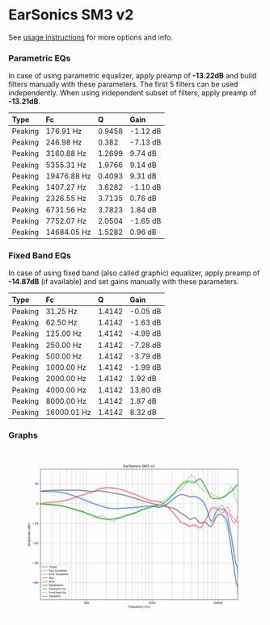 # EarSonics SM3 v2
See [usage instructions](https://github.com/jaakkopasanen/AutoEq#usage) for more options and info.

### Parametric EQs
In case of using parametric equalizer, apply preamp of **-13.22dB** and build filters manually
with these parameters. The first 5 filters can be used independently.
When using independent subset of filters, apply preamp of **-13.21dB**.

| Type    | Fc          |      Q | Gain     |
|:--------|:------------|:-------|:---------|
| Peaking | 176.91 Hz   | 0.9458 | -1.12 dB |
| Peaking | 246.98 Hz   | 0.382  | -7.13 dB |
| Peaking | 3160.88 Hz  | 1.2699 | 9.74 dB  |
| Peaking | 5355.31 Hz  | 1.9766 | 9.14 dB  |
| Peaking | 19476.88 Hz | 0.4093 | 9.31 dB  |
| Peaking | 1407.27 Hz  | 3.6282 | -1.10 dB |
| Peaking | 2326.55 Hz  | 3.7135 | 0.76 dB  |
| Peaking | 6731.56 Hz  | 3.7823 | 1.84 dB  |
| Peaking | 7752.07 Hz  | 2.0504 | -1.65 dB |
| Peaking | 14684.05 Hz | 1.5282 | 0.96 dB  |

### Fixed Band EQs
In case of using fixed band (also called graphic) equalizer, apply preamp of **-14.87dB**
(if available) and set gains manually with these parameters.

| Type    | Fc          |      Q | Gain     |
|:--------|:------------|:-------|:---------|
| Peaking | 31.25 Hz    | 1.4142 | -0.05 dB |
| Peaking | 62.50 Hz    | 1.4142 | -1.63 dB |
| Peaking | 125.00 Hz   | 1.4142 | -4.99 dB |
| Peaking | 250.00 Hz   | 1.4142 | -7.28 dB |
| Peaking | 500.00 Hz   | 1.4142 | -3.79 dB |
| Peaking | 1000.00 Hz  | 1.4142 | -1.99 dB |
| Peaking | 2000.00 Hz  | 1.4142 | 1.92 dB  |
| Peaking | 4000.00 Hz  | 1.4142 | 13.80 dB |
| Peaking | 8000.00 Hz  | 1.4142 | 1.87 dB  |
| Peaking | 16000.01 Hz | 1.4142 | 8.32 dB  |

### Graphs
![](./EarSonics%20SM3%20v2.png)